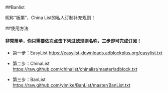 ##Banlist

昵称“板栗”，China List的私人订制补充规则！

##使用方法
#### 非常简单，你只需要依次点击下列过滤规则名称，三步即可完成订阅！
- 第一步：EasyList
https://easylist-downloads.adblockplus.org/easylist.txt

- 第二步：ChinaList
https://raw.github.com/chinalist/chinalist/master/adblock.txt

- 第三步：BanList
https://raw.github.com/yimike/BanList/master/BanList.txt
